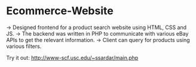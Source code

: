 
# Ecommerce-Website

-> Designed frontend for a product search website using HTML, CSS and JS. 
-> The backend was written in PHP to communicate with various eBay APIs to get the relevant information.
-> Client can query for products using various filters. 

Try it out: http://www-scf.usc.edu/~ssardar/main.php
